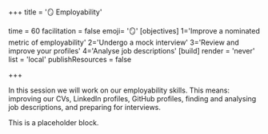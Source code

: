 +++
title = '🪞 Employability'

time = 60
facilitation = false
emoji= '🪞'
[objectives]
    1='Improve a nominated metric of employability'
    2='Undergo a mock interview'
    3='Review and improve your profiles'
    4='Analyse job descriptions'
[build]
  render = 'never'
  list = 'local'
  publishResources = false

+++

In this session we will work on our employability skills. This means: improving our CVs, LinkedIn profiles, GitHub profiles, finding and analysing job descriptions, and preparing for interviews.

This is a placeholder block.
